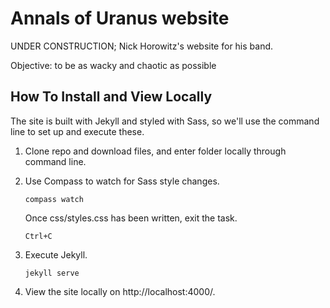 # Annals of Uranus website
UNDER CONSTRUCTION; Nick Horowitz's website for his band.

Objective: to be as wacky and chaotic as possible


## How To Install and View Locally

The site is built with Jekyll and styled with Sass, so we'll use the command line to set up and execute these.

1. Clone repo and download files, and enter folder locally through command line.

2. Use Compass to watch for Sass style changes.
    ```
    compass watch
    ```
   Once css/styles.css has been written, exit the task.
  
    ```
    Ctrl+C
    ```
  
3. Execute Jekyll.
    ```
    jekyll serve
    ```

4. View the site locally on http://localhost:4000/.
